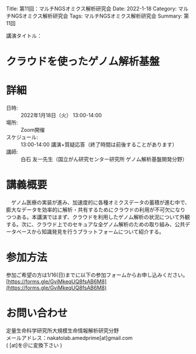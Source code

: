 Title: 第11回：マルチNGSオミクス解析研究会
Date: 2022-1-18
Category: マルチNGSオミクス解析研究会
Tags: マルチNGSオミクス解析研究会
Summary: 第11回

<div class="detail">
  <dl>
    <dt>講演タイトル：</dt>
    <h1 class="Title">クラウドを使ったゲノム解析基盤</h1>
  </dl>
</div>








# 詳細

<div class="detail">
  <dl>
    <dt>日時:</dt>
      <dd class="date">2022年1月18日（火） 13:00-14:00</dd>
    <dt>場所:</dt>
      <dd>Zoom開催</dd>
    <dt>スケジュール:</dt>
    <dd>13:00-14:00 講演+質疑応答（終了時間は前後することがあります）</dd>
    <dt>講師:</dt>
      <dd class="Speaker">⽩⽯ 友⼀先生（国⽴がん研究センター研究所 ゲノム解析基盤開発分野）</dd>
  </dl>
</div>












# 講義概要

　ゲノム医療の実装が進み、加速度的に各種オミクスデータの蓄積が進む中で、膨大なデータを効率的に解析・共有するためにクラウドの利用が不可欠になりつつある。本講演ではまず、クラウドを利用したゲノム解析の状況について外観する。次に、クラウド上でのセキュアな全ゲノム解析のための取り組み、公共データベースから知識発見を行うプラットフォームについて紹介する。




# 参加方法
参加ご希望の方は1/16(日)までに以下の参加フォームからお申し込みください。<br>[https://forms.gle/GviMkeqUQ8fsAB6M8](https://forms.gle/GviMkeqUQ8fsAB6M8)

# お問い合わせ
定量生命科学研究所大規模生命情報解析研究分野<br>
メールアドレス：nakatolab.amedprime[at]gmail.com<br>
( [at]を＠に変換下さい )

